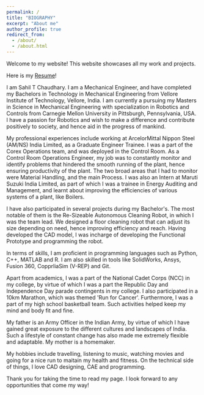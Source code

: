 ```yaml
---
permalink: /
title: "BIOGRAPHY"
excerpt: "About me"
author_profile: true
redirect_from: 
  - /about/
  - /about.html
---
```


Welcome to my website! This website showcases all my work and projects.

Here is my [Resume](http://sahiltchaudhary.github.io/files/Resume.pdf)!

I am Sahil T Chaudhary. I am a Mechanical Engineer, and have completed my Bachelors in Technology in Mechanical Engineering from Vellore Institute of Technology, Vellore, India. I am currently a pursuing my Masters in Science in Mechanical Engineering with specialization in Robotics and Controls from Carnegie Mellon University in Pittsburgh, Pennsylvania, USA. I have a passion for Robotics and wish to make a difference and contribute positively to society, and hence aid in the progress of mankind.

My professional experiences include working at ArcelorMittal Nippon Steel (AM/NS) India Limited, as a Graduate Engineer Trainee. I was a part of the Corex Operations team, and was deployed in the Control Room. As a Control Room Operations Engineer, my job was to constantly monitor and identify problems that hindered the smooth running of the plant, hence ensuring productivity of the plant. The two broad areas that I had to monitor were Material Handling, and the main Process. I was also an Intern at Maruti Suzuki India Limited, as part of which I was a trainee in Energy Auditing and Management, and learnt about improving the efficiencies of various systems of a plant, like Boilers. 

I have also participated in several projects during my Bachelor's. The most notable of them is the Re-Sizeable Autonomous Cleaning Robot, in which I was the team lead. We designed a floor cleaning robot that can adjust its size depending on need, hence improving efficiency and reach. Having developed the CAD model, I was incharge of developing the Functional Prototype and programming the robot.

In terms of skills, I am proficient in programming languages such as Python, C++, MATLAB and R. I am also skilled in tools like SolidWorks, Ansys, Fusion 360, CopprliaSim (V-REP) and Git.

Apart from academics, I was a part of the National Cadet Corps (NCC) in my college, by virtue of which I was a part the Republic Day and Independence Day parade contingents in my college. I also participated in a 10km Marathon, which was themed 'Run for Cancer'. Furthermore, I was a part of my high school basketball team. Such activities helped keep my mind and body fit and fine.

My father is an Army Officer in the Indian Army, by virtue of which I have gained great exposure to the different cultures and landscapes of India. Such a lifestyle of constant change has also made me extremely flexible and adaptable. My mother is a homemaker.

My hobbies include travelling, listening to music, watching movies and going for a nice run to maitain my health and fitness. On the technical side of things, I love CAD designing, CAE and programming. 

Thank you for taking the time to read my page. I look forward to any opportunities that come my way!
